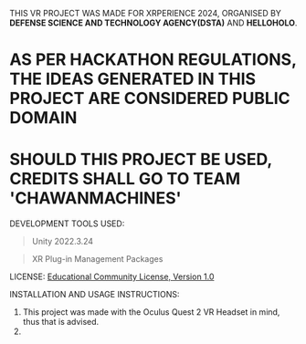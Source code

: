 THIS VR PROJECT WAS MADE FOR XRPERIENCE 2024, ORGANISED BY **DEFENSE SCIENCE AND TECHNOLOGY AGENCY(DSTA)** AND **HELLOHOLO**.


AS PER HACKATHON REGULATIONS, THE IDEAS GENERATED IN THIS PROJECT ARE CONSIDERED PUBLIC DOMAIN 
==============
SHOULD THIS PROJECT BE USED, CREDITS SHALL GO TO TEAM 'CHAWANMACHINES'
==============

DEVELOPMENT TOOLS USED: 
> Unity 2022.3.24

> XR Plug-in Management Packages

LICENSE: [Educational Community License, Version 1.0](https://opensource.org/license/ecl-1-0) 

INSTALLATION AND USAGE INSTRUCTIONS: 
1. This project was made with the Oculus Quest 2 VR Headset in mind, thus that is advised.
2. 

